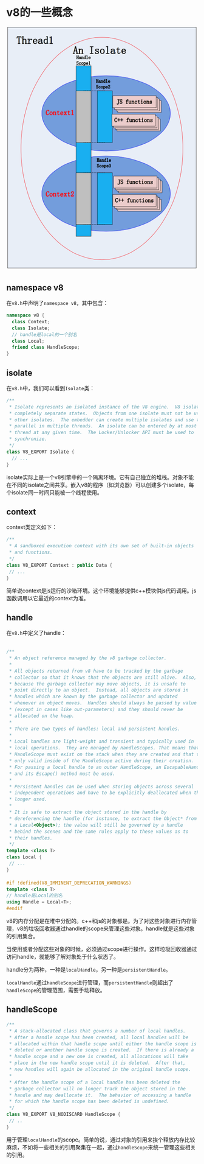 # v8的一些概念

![Context](../assets/Context.png)

## namespace v8

在`v8.h`中声明了`namespace v8`，其中包含：

```C++
namespace v8 {
  class Context;
  class Isolate;
  // handle是local的一个别名
  class Local;
  friend class HandleScope;
}
```


## isolate

在`v8.h`中，我们可以看到`Isolate`类：

```C++
/**
 * Isolate represents an isolated instance of the V8 engine.  V8 isolates have
 * completely separate states.  Objects from one isolate must not be used in
 * other isolates.  The embedder can create multiple isolates and use them in
 * parallel in multiple threads.  An isolate can be entered by at most one
 * thread at any given time.  The Locker/Unlocker API must be used to
 * synchronize.
 */
class V8_EXPORT Isolate {
  // ...
}
```


isolate实际上是一个v8引擎中的一个隔离环境。它有自己独立的堆栈。对象不能在不同的isolate之间共享。嵌入v8的程序（如浏览器）可以创建多个isolate，每个isolate同一时间只能被一个线程使用。

## context

context类定义如下：

```C++
/**
 * A sandboxed execution context with its own set of built-in objects
 * and functions.
 */
class V8_EXPORT Context : public Data {
 // ...
}
```


简单说context是js运行的沙箱环境。这个环境能够提供c++模块供js代码调用。js函数调用以它最近的context为准。

## handle

在`v8.h`中定义了handle：

```C++

/**
 * An object reference managed by the v8 garbage collector.
 *
 * All objects returned from v8 have to be tracked by the garbage
 * collector so that it knows that the objects are still alive.  Also,
 * because the garbage collector may move objects, it is unsafe to
 * point directly to an object.  Instead, all objects are stored in
 * handles which are known by the garbage collector and updated
 * whenever an object moves.  Handles should always be passed by value
 * (except in cases like out-parameters) and they should never be
 * allocated on the heap.
 *
 * There are two types of handles: local and persistent handles.
 *
 * Local handles are light-weight and transient and typically used in
 * local operations.  They are managed by HandleScopes. That means that a
 * HandleScope must exist on the stack when they are created and that they are
 * only valid inside of the HandleScope active during their creation.
 * For passing a local handle to an outer HandleScope, an EscapableHandleScope
 * and its Escape() method must be used.
 *
 * Persistent handles can be used when storing objects across several
 * independent operations and have to be explicitly deallocated when they're no
 * longer used.
 *
 * It is safe to extract the object stored in the handle by
 * dereferencing the handle (for instance, to extract the Object* from
 * a Local<Object>); the value will still be governed by a handle
 * behind the scenes and the same rules apply to these values as to
 * their handles.
 */
template <class T>
class Local {
 // ...
}

#if !defined(V8_IMMINENT_DEPRECATION_WARNINGS)
template <class T>
// handle是Local的别名
using Handle = Local<T>;
#endif

```


v8的内存分配是在堆中分配的。c++和js的对象都是。为了对这些对象进行内存管理，v8的垃圾回收器通过handle的scope来管理这些对象。handle就是这些对象的引用集合。

当使用或者分配这些对象的时候，必须通过scope进行操作。这样垃圾回收器通过访问handle，就能够了解对象处于什么状态了。

handle分为两种，一种是`localHandle`，另一种是`persistentHandle`。

`localHandle`通过`handleScope`进行管理，而`persistentHandle`则超出了`handleScope`的管理范围，需要手动释放。

## handleScope

```C++
/**
 * A stack-allocated class that governs a number of local handles.
 * After a handle scope has been created, all local handles will be
 * allocated within that handle scope until either the handle scope is
 * deleted or another handle scope is created.  If there is already a
 * handle scope and a new one is created, all allocations will take
 * place in the new handle scope until it is deleted.  After that,
 * new handles will again be allocated in the original handle scope.
 *
 * After the handle scope of a local handle has been deleted the
 * garbage collector will no longer track the object stored in the
 * handle and may deallocate it.  The behavior of accessing a handle
 * for which the handle scope has been deleted is undefined.
 */
class V8_EXPORT V8_NODISCARD HandleScope {
 // ..
}
```


用于管理`localHandle`的scope。简单的说，通过对象的引用来挨个释放内存比较麻烦，不如将一些相关的引用聚集在一起，通过`handleScope`来统一管理这些相关的引用。

